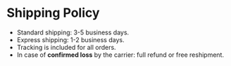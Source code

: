 # Shipping Policy

- Standard shipping: 3-5 business days.
- Express shipping: 1-2 business days.
- Tracking is included for all orders.
- In case of **confirmed loss** by the carrier: full refund or free reshipment.
